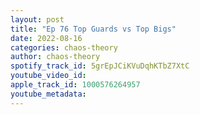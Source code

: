 ```yaml
---
layout: post
title: "Ep 76 Top Guards vs Top Bigs"
date: 2022-08-16
categories: chaos-theory
author: chaos-theory
spotify_track_id: 5grEpJCiKVuDqhKTbZ7XtC
youtube_video_id: 
apple_track_id: 1000576264957
youtube_metadata: 
---
```

